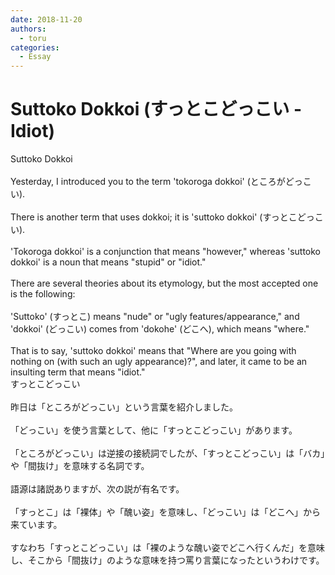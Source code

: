```yaml
---
date: 2018-11-20
authors:
  - toru
categories:
  - Essay
---
```


<h1 id="subject_show">Suttoko Dokkoi (すっとこどっこい - Idiot)</h1>
<div class="date" hidden>Nov 20, 2018 20:15</div>
<div id="post"><div id="body_show_ori">
Suttoko Dokkoi<br/><br/>Yesterday, I introduced you to the term 'tokoroga dokkoi' (ところがどっこい).<br/><br/>There is another term that uses dokkoi; it is 'suttoko dokkoi' (すっとこどっこい).<br/><br/>'Tokoroga dokkoi' is a conjunction that means "however," whereas 'suttoko dokkoi' is a noun that means "stupid" or "idiot."<br/><br/>There are several theories about its etymology, but the most accepted one is the following:<br/><br/>'Suttoko' (すっとこ) means "nude" or "ugly features/appearance," and 'dokkoi' (どっこい) comes from 'dokohe' (どこへ), which means "where."<br/><br/>That is to say, 'suttoko dokkoi' means that "Where are you going with nothing on (with such an ugly appearance)?", and later, it came to be an insulting term that means "idiot."
</div></div>

<!-- more -->

<div id="post_ja"><div id="body_show_mo">
すっとこどっこい<br/><br/>昨日は「ところがどっこい」という言葉を紹介しました。<br/><br/>「どっこい」を使う言葉として、他に「すっとこどっこい」があります。<br/><br/>「ところがどっこい」は逆接の接続詞でしたが、「すっとこどっこい」は「バカ」や「間抜け」を意味する名詞です。<br/><br/>語源は諸説ありますが、次の説が有名です。<br/><br/>「すっとこ」は「裸体」や「醜い姿」を意味し、「どっこい」は「どこへ」から来ています。<br/><br/>すなわち「すっとこどっこい」は「裸のような醜い姿でどこへ行くんだ」を意味し、そこから「間抜け」のような意味を持つ罵り言葉になったというわけです。
</div></div>
